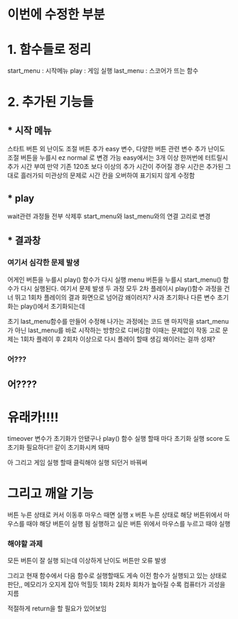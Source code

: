 # 이번에 수정한 부분

# 1. 함수들로 정리
start_menu : 시작메뉴
play : 게임 실행
last_menu : 스코어가 뜨는 함수


# 2. 추가된 기능들
## * 시작 메뉴
스타트 버튼 외 난이도 조절 버튼 추가 easy 변수, 다양한 버튼 관련 변수 추가
난이도 조절 버튼을 누를시 ez normal 로 변경 가능 easy에서는 3개 이상 한꺼번에 터트릴시 추가 시간 부여
만약 기존 120초 보다 이상의 추가 시간이 주어질 경우 시간은 추가된 그대로 흘러가되 미관상의 문제로 시간 칸을 오버하여 표기되지 않게 수정함

## * play
wait관련 과정들 전부 삭제후 start_menu와 last_menu와의 연결 고리로 변경

## * 결과창
### 여기서 심각한 문제 발생
어게인 버튼을 누를시 play() 함수가 다시 실행
menu 버튼을 누를시 start_menu() 함수가 다시 실행된다.
여기서 문제 발생
두 과정 모두 2차 플레이시 play()함수 과정을 건너 뛰고 1회차 플레이의 결과 화면으로 넘어감
왜이러지?
사과 초기화나 다른 변수 초기화는 play()에서 초기화되는데

초기 last_menu함수를  만들어 수정해 나가는 과정에는 
코드 맨 마지막을 start_menu가 아닌 last_menu를 바로 시작하는 방향으로 디버깅함
이때는 문제없이 작동
고로 문제는 1회차 플레이 후 2회차 이상으로 다시 플레이 할때 생김
왜이러는 걸까 성재?
  
  
  
  
    
  
  
  
    
  
  
  
    
  
  
  
    
  
  
  
    
  
  
  
    
  
  
  
    
  
  
  
    
  
  
  
    
  
  
  
  
### 어???
## 어????
# 유래카!!!!
timeover 변수가 초기화가 안됐구나 play() 함수 실행 할때 마다 초기화 실행
score 도 초기화 필요하다!! 같이 초기화시켜
돼따


아 그리고 게임 실행 할때 클릭해야 실행 되던거 바꿔써

# 그리고 깨알 기능
버튼 누른 상태로 커서 이동후 마우스 때면 실행 x 
버튼 누른 상태로 해당 버튼위에서 마우스를 때야 해당 버튼이 실행 됨
실행하고 싶은 버튼 위에서 마우스를 누르고 때야 실행







### 해야할 과제 
모든 버튼이 잘 실행 되는데
이상하게 난이도 버튼만 오류 발생

그리고 현재 함수에서 다음 함수로 실행할때도 게속 이전 함수가 실행되고 있는 상태로 판단,, 메모리가 오지게 잡아 먹힐듯
1회차 2회차 회차가 높아질 수록
컴퓨터가 괴성을 지름

적절하게 return을 할 필요가 있어보임



